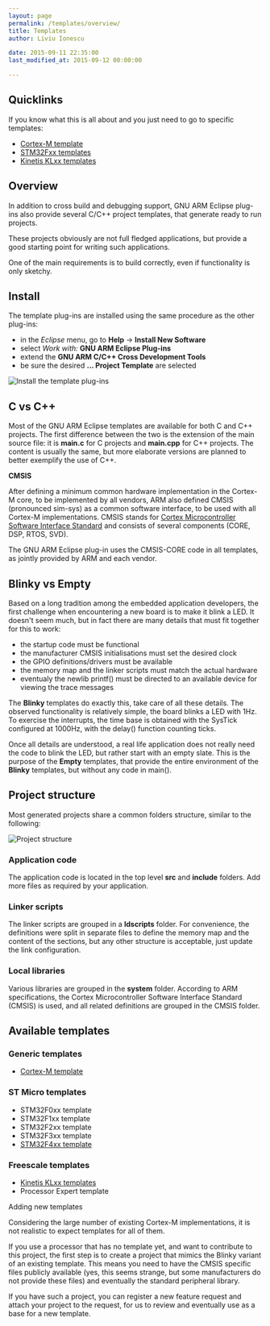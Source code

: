 ```yaml
---
layout: page
permalink: /templates/overview/
title: Templates
author: Liviu Ionescu

date: 2015-09-11 22:35:00
last_modified_at: 2015-09-12 00:00:00

---
```


## Quicklinks

If you know what this is all about and you just need to go to specific templates:

* [Cortex-M template][1]
* [STM32Fxx templates][2]
* [Kinetis KLxx templates][3]

## Overview

In addition to cross build and debugging support, GNU ARM Eclipse plug-ins also provide several C/C++ project templates, that generate ready to run projects.

These projects obviously are not full fledged applications, but provide a good starting point for writing such applications.

One of the main requirements is to build correctly, even if functionality is only sketchy.

## Install

The template plug-ins are installed using the same procedure as the other plug-ins:

* in the *Eclipse* menu, go to **Help** → **Install New Software**
* select *Work with:* **GNU ARM Eclipse Plug-ins**
* extend the **GNU ARM C/C++ Cross Development Tools**
* be sure the desired **... Project Template** are selected

![Install the template plug-ins](http://gnuarmeclipse.livius.net/blog/wp-content/uploads/2014/02/InstallTemplatePlugins.png)

## C vs C++

Most of the GNU ARM Eclipse templates are available for both C and C++ projects. The first difference between the two is the extension of the main source file: it is **main.c** for C projects and **main.cpp** for C++ projects. The content is usually the same, but more elaborate versions are planned to better exemplify the use of C++.

**CMSIS**

After defining a minimum common hardware implementation in the Cortex-M core, to be implemented by all vendors, ARM also defined CMSIS (pronounced sim-sys) as a common software interface, to be used with all Cortex-M implementations. CMSIS stands for [Cortex Microcontroller Software Interface Standard](http://www.arm.com/products/processors/cortex-m/cortex-microcontroller-software-interface-standard.php) and consists of several components (CORE, DSP, RTOS, SVD).

The GNU ARM Eclipse plug-in uses the CMSIS-CORE code in all templates, as jointly provided by ARM and each vendor.

## Blinky vs Empty

Based on a long tradition among the embedded application developers, the first challenge when encountering a new board is to make it blink a LED. It doesn't seem much, but in fact there are many details that must fit together for this to work:

* the startup code must be functional
* the manufacturer CMSIS initialisations must set the desired clock
* the GPIO definitions/drivers must be available
* the memory map and the linker scripts must match the actual hardware
* eventualy the newlib printf() must be directed to an available device for viewing the trace messages

The **Blinky** templates do exactly this, take care of all these details. The observed functionality is relatively simple, the board blinks a LED with 1Hz. To exercise the interrupts, the time base is obtained with the SysTick configured at 1000Hz, with the delay() function counting ticks.

Once all details are understood, a real life application does not really need the code to blink the LED, but rather start with an empty slate. This is the purpose of the **Empty** templates, that provide the entire environment of the **Blinky** templates, but without any code in main().

## Project structure

Most generated projects share a common folders structure, similar to the following:

![Project structure](http://gnuarmeclipse.livius.net/blog/wp-content/uploads/2014/02/F4Project.png)


### Application code

The application code is located in the top level **src** and **include** folders. Add more files as required by your application.

### Linker scripts

The linker scripts are grouped in a **ldscripts** folder. For convenience, the definitions were split in separate files to define the memory map and the content of the sections, but any other structure is acceptable, just update the link configuration.

### Local libraries

Various libraries are grouped in the **system** folder. According to ARM specifications, the Cortex Microcontroller Software Interface Standard (CMSIS) is used, and all related definitions are grouped in the CMSIS folder.

## Available templates

### Generic templates

* [Cortex-M template][1]

### ST Micro templates

* STM32F0xx template
* STM32F1xx template
* STM32F2xx template
* STM32F3xx template
* [STM32F4xx template][4]

### Freescale templates

* [Kinetis KLxx templates][3]
* Processor Expert template

Adding new templates

Considering the large number of existing Cortex-M implementations, it is not realistic to expect templates for all of them.

If you use a processor that has no template yet, and want to contribute to this project, the first step is to create a project that mimics the Blinky variant of an existing template. This means you need to have the CMSIS specific files publicly available (yes, this seems strange, but some manufacturers do not provide these files) and eventually the standard peripheral library.

If you have such a project, you can register a new feature request and attach your project to the request, for us to review and eventually use as a base for a new template.

 [1]: /blog/cortexm-template/ "Generic Cortex-M template"
 [2]: /blog/stm32f-template/ "STM32Fxx templates"
 [3]: /blog/klxx-template/ "KLxx template"
 [4]: http://gnuarmeclipse.livius.net/blog/stm32f-template/ "STM32Fxx templates"